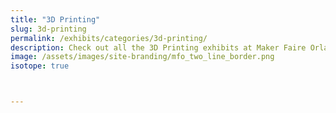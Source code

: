 ```yaml
---
title: "3D Printing"
slug: 3d-printing
permalink: /exhibits/categories/3d-printing/
description: Check out all the 3D Printing exhibits at Maker Faire Orlando!
image: /assets/images/site-branding/mfo_two_line_border.png
isotope: true



---
```

